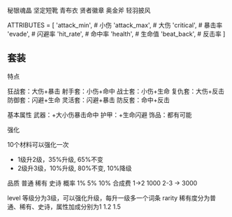 秘银魂晶
坚定短靴
青布衣
贤者徽章
奥金斧
轻羽披风


ATTRIBUTES = [
    'attack_min',  # 小伤
    'attack_max',  # 大伤
    'critical',  # 暴击率
    'evade',  # 闪避率
    'hit_rate',  # 命中率
    'health',  # 生命值
    'beat_back',  # 反击率
]

## 套装

特点

狂战套：大伤+暴击
射手套：小伤+命中
战士套：小伤+生命
复仇套：大伤+反击
防御套：闪避+生命
灵活套：闪避+暴击
防反套：命中+反击

基本属性
武器：+大小伤暴击命中
护甲：+生命闪避
饰品：都有可能

强化

10个材料可以强化一次
- 1级升2级，35%升级, 65%不变
- 2级升3级，10%升级, 80%不变, 10%降级

品质 普通 稀有 史诗
概率 1% 5% 10%
合成费 1->2 1000 2-3 -> 3000

level 等级分为3级，可以强化升级，每升一级多一个词条
rarity 稀有度分为普通、稀有、史诗，属性加成分别为1 1.2 1.5